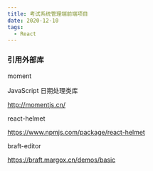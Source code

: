 ```yaml
---
title: 考试系统管理端前端项目
date: 2020-12-10
tags: 
  - React
---
```


### 引用外部库

moment

JavaScript 日期处理类库

http://momentjs.cn/



react-helmet

https://www.npmjs.com/package/react-helmet



 braft-editor

https://braft.margox.cn/demos/basic

